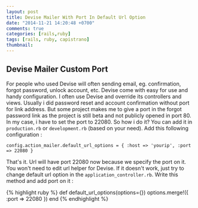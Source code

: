 ```yaml
---
layout: post
title: Devise Mailer With Port In Default Url Option
date: "2014-11-21 14:20:48 +0700"
comments: true
categories: [rails,ruby]
tags: [rails, ruby, capistrano]
thumbnail: 
---
```


## Devise Mailer Custom Port

For people who used Devise will often sending email, eg. confirmation, forgot password, unlock account, etc. Devise come with easy for use and handy configuration. I often use Devise and override its controllers and views. Usually i did password reset and account confirmation without port for link address. But some project makes me to give a port in the forgot password link as the project is still beta and not publicly opened in port 80. In my case, i have to set the port to 22080. So how i do it? You can add it in `production.rb` or `development.rb` (based on your need). Add this following configuration :

```
config.action_mailer.default_url_options = { :host => 'yourip', :port => 22080 }
```

That's it. Url will have port 22080 now because we specify the port on it. You won't need to edit url helper for Devise. If it doesn't work, just try to change default url option in the `application_controller.rb`. Write this method and add port on it :

{% highlight ruby %}
def default_url_options(options={})
  options.merge!({ :port => 22080 })
end
{% endhighlight %}